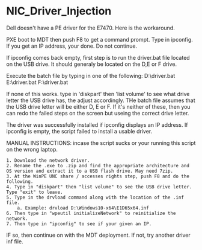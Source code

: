 # NIC_Driver_Injection

Dell doesn't have a PE driver for the E7470. Here is the workaround.

PXE boot to MDT then push F8 to get a command prompt. Type in ipconfig. If you get an IP address, your done. Do not continue. 

If ipconfig comes back empty, first step is to run the driver.bat file located on the USB drive. It should generaly be located on the D,E or F drive. 

Execute the batch file by typing in one of the following:
D:\driver.bat
E:\driver.bat
F:\driver.bat

If none of this works. type in 'diskpart' then 'list volume' to see what drive letter the USB drive has, the adjust accordingly. 
THe batch file assumes that the USB drive letter will be either D, E or F. If it's neither of these, then you can redo the failed steps on the screen but useing the correct drive letter.

The driver was successfully installed if ipconfig displays an IP address. If ipconfig is empty, the script failed to install a usable driver.

MANUAL INSTRUCTIONS: incase the script sucks or your running this script on the wrong laptop.

	1. Download the network driver.
	2. Rename the .exe to .zip and find the appropriate architecture and OS version and extract it to a USB flash drive. May need 7zip.
	3. At the WinPE UNC share / accesses rights step, push F8 and do the following.
	4. Type in "diskpart" then "list volume" to see the USB drive letter. Type "exit" to leave.
	5. Type in the drvload command along with the location of the .inf file. 
		a. Example: drvload D:\Windows10-x64\E1D65x64.inf
	6. Then type in "wpeutil initializeNetwork" to reinitialize the network.
	7. Then type in "ipconfig" to see if your given an IP. 
IF so, then continue on with the MDT deployment. If not, try another driver inf file.
